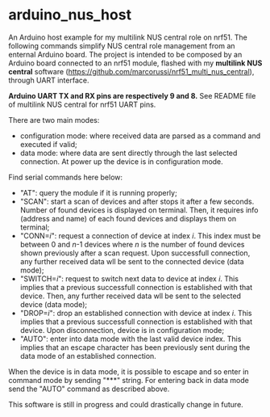 # arduino_nus_host
An Arduino host example for my multilink NUS central role on nrf51. The following commands simplify NUS central role management from an enternal Arduino board. The project is intended to be composed by an Arduino board connected to an nrf51 module, flashed with my **multilink NUS central** software (https://github.com/marcorussi/nrf51_multi_nus_central), through UART interface. 

**Arduino UART TX and RX pins are respectively 9 and 8.** See README file of multilink NUS central for nrf51 UART pins.

There are two main modes: 
- configuration mode: where received data are parsed as a command and executed if valid;
- data mode: where data are sent directly through the last selected connection.
At power up the device is in configuration mode.

Find serial commands here below:
- "AT": query the module if it is running properly;
- "SCAN": start a scan of devices and after stops it after a few seconds. Number of found devices is displayed on terminal. Then, it requires info (address and name) of each found devices and displays them on terminal;
- "CONN=*i*": request a connection of device at index *i*. This index must be between 0 and *n*-1 devices where *n* is the number of found devices shown previously after a scan request. Upon successfull connection, any further received data wll be sent to the connected device (data mode);
- "SWITCH=*i*": request to switch next data to device at index *i*. This implies that a previous successfull connection is established with that device. Then, any further received data wll be sent to the selected device (data mode);
- "DROP=*i*": drop an established connection with device at index *i*. This implies that a previous successfull connection is established with that device. Upon disconnection, device is in configuration mode;
- "AUTO": enter into data mode with the last valid device index. This implies that an escape character has been previously sent during the data mode of an established connection.

When the device is in data mode, it is possible to escape and so enter in command mode by sending "***" string. For entering back in data mode send the "AUTO" command as described above.

This software is still in progress and could drastically change in future.
